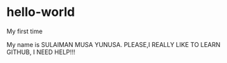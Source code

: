 # hello-world
My first time

My name is SULAIMAN MUSA YUNUSA.
PLEASE,I REALLY LIKE TO LEARN GITHUB,
I NEED HELP!!!
